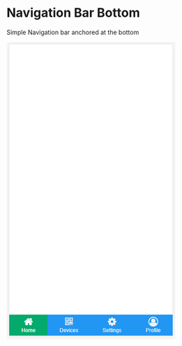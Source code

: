 # Navigation Bar Bottom 

Simple Navigation bar anchored at the bottom

![bonezegei](docs/navbarbottom.png "bottom")
